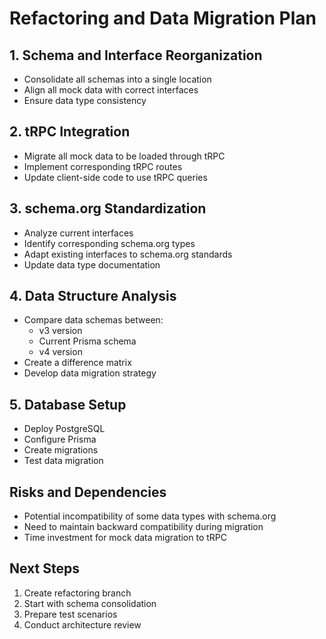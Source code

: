 # Refactoring and Data Migration Plan

## 1. Schema and Interface Reorganization

- Consolidate all schemas into a single location
- Align all mock data with correct interfaces
- Ensure data type consistency

## 2. tRPC Integration

- Migrate all mock data to be loaded through tRPC
- Implement corresponding tRPC routes
- Update client-side code to use tRPC queries

## 3. schema.org Standardization

- Analyze current interfaces
- Identify corresponding schema.org types
- Adapt existing interfaces to schema.org standards
- Update data type documentation

## 4. Data Structure Analysis

- Compare data schemas between:
  - v3 version
  - Current Prisma schema
  - v4 version
- Create a difference matrix
- Develop data migration strategy

## 5. Database Setup

- Deploy PostgreSQL
- Configure Prisma
- Create migrations
- Test data migration

## Risks and Dependencies

- Potential incompatibility of some data types with schema.org
- Need to maintain backward compatibility during migration
- Time investment for mock data migration to tRPC

## Next Steps

1. Create refactoring branch
2. Start with schema consolidation
3. Prepare test scenarios
4. Conduct architecture review
